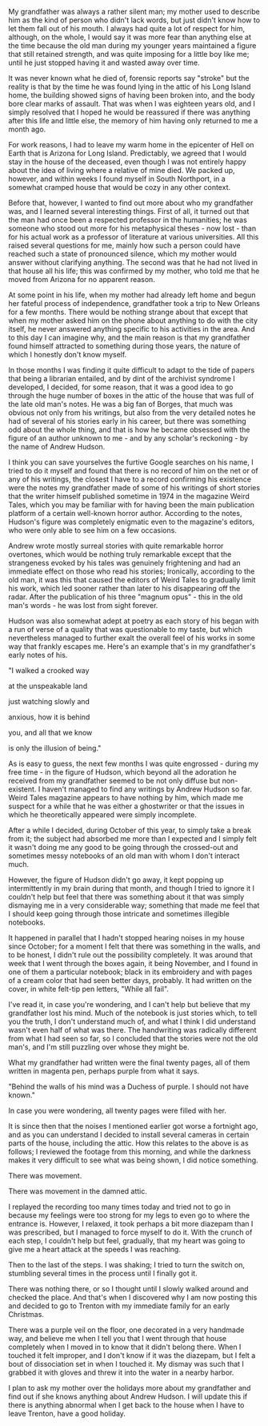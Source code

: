 My grandfather was always a rather silent man; my mother used to describe him as the kind of person who didn't lack words, but just didn't know how to let them fall out of his mouth. I always had quite a lot of respect for him, although, on the whole, I would say it was more fear than anything else at the time because the old man during my younger years maintained a figure that still retained strength, and was quite imposing for a little boy like me; until he just stopped having it and wasted away over time.

It was never known what he died of, forensic reports say "stroke" but the reality is that by the time he was found lying in the attic of his Long Island home, the building showed signs of having been broken into, and the body bore clear marks of assault. That was when I was eighteen years old, and I simply resolved that I hoped he would be reassured if there was anything after this life and little else, the memory of him having only returned to me a month ago.

For work reasons, I had to leave my warm home in the epicenter of Hell on Earth that is Arizona for Long Island. Predictably, we agreed that I would stay in the house of the deceased, even though I was not entirely happy about the idea of living where a relative of mine died. We packed up, however, and within weeks I found myself in South Northport, in a somewhat cramped house that would be cozy in any other context.

Before that, however, I wanted to find out more about who my grandfather was, and I learned several interesting things. First of all, it turned out that the man had once been a respected professor in the humanities; he was someone who stood out more for his metaphysical theses - now lost - than for his actual work as a professor of literature at various universities. All this raised several questions for me, mainly how such a person could have reached such a state of pronounced silence, which my mother would answer without clarifying anything. The second was that he had not lived in that house all his life; this was confirmed by my mother, who told me that he moved from Arizona for no apparent reason.

At some point in his life, when my mother had already left home and begun her fateful process of independence, grandfather took a trip to New Orleans for a few months. There would be nothing strange about that except that when my mother asked him on the phone about anything to do with the city itself, he never answered anything specific to his activities in the area. And to this day I can imagine why, and the main reason is that my grandfather found himself attracted to something during those years, the nature of which I honestly don't know myself.

In those months I was finding it quite difficult to adapt to the tide of papers that being a librarian entailed, and by dint of the archivist syndrome I developed, I decided, for some reason, that it was a good idea to go through the huge number of boxes in the attic of the house that was full of the late old man's notes. He was a big fan of Borges, that much was obvious not only from his writings, but also from the very detailed notes he had of several of his stories early in his career, but there was something odd about the whole thing, and that is how he became obsessed with the figure of an author unknown to me - and by any scholar's reckoning - by the name of Andrew Hudson.

I think you can save yourselves the furtive Google searches on his name, I tried to do it myself and found that there is no record of him on the net or of any of his writings, the closest I have to a record confirming his existence were the notes my grandfather made of some of his writings of short stories that the writer himself published sometime in 1974 in the magazine Weird Tales, which you may be familiar with for having been the main publication platform of a certain well-known horror author. According to the notes, Hudson's figure was completely enigmatic even to the magazine's editors, who were only able to see him on a few occasions.

Andrew wrote mostly surreal stories with quite remarkable horror overtones, which would be nothing truly remarkable except that the strangeness evoked by his tales was genuinely frightening and had an immediate effect on those who read his stories; Ironically, according to the old man, it was this that caused the editors of Weird Tales to gradually limit his work, which led sooner rather than later to his disappearing off the radar. After the publication of his three "magnum opus" - this in the old man's words - he was lost from sight forever.

Hudson was also somewhat adept at poetry as each story of his began with a run of verse of a quality that was questionable to my taste, but which nevertheless managed to further exalt the overall feel of his works in some way that frankly escapes me. Here's an example that's in my grandfather's early notes of his.

"I walked a crooked way

at the unspeakable land

just watching slowly and

anxious, how it is behind

you, and all that we know

is only the illusion of being."

As is easy to guess, the next few months I was quite engrossed - during my free time - in the figure of Hudson, which beyond all the adoration he received from my grandfather seemed to be not only diffuse but non-existent. I haven't managed to find any writings by Andrew Hudson so far. Weird Tales magazine appears to have nothing by him, which made me suspect for a while that he was either a ghostwriter or that the issues in which he theoretically appeared were simply incomplete.

After a while I decided, during October of this year, to simply take a break from it; the subject had absorbed me more than I expected and I simply felt it wasn't doing me any good to be going through the crossed-out and sometimes messy notebooks of an old man with whom I don't interact much.

However, the figure of Hudson didn't go away, it kept popping up intermittently in my brain during that month, and though I tried to ignore it I couldn't help but feel that there was something about it that was simply dismaying me in a very considerable way; something that made me feel that I should keep going through those intricate and sometimes illegible notebooks.

It happened in parallel that I hadn't stopped hearing noises in my house since October; for a moment I felt that there was something in the walls, and to be honest, I didn't rule out the possibility completely. It was around that week that I went through the boxes again, it being November, and I found in one of them a particular notebook; black in its embroidery and with pages of a cream color that had seen better days, probably. It had written on the cover, in white felt-tip pen letters, "While all fail".

I've read it, in case you're wondering, and I can't help but believe that my grandfather lost his mind. Much of the notebook is just stories which, to tell you the truth, I don't understand much of, and what I think I did understand wasn't even half of what was there. The handwriting was radically different from what I had seen so far, so I concluded that the stories were not the old man's, and I'm still puzzling over whose they might be.

What my grandfather had written were the final twenty pages, all of them written in magenta pen, perhaps purple from what it says.

"Behind the walls of his mind was a Duchess of purple. I should not have known."

In case you were wondering, all twenty pages were filled with her.

It is since then that the noises I mentioned earlier got worse a fortnight ago, and as you can understand I decided to install several cameras in certain parts of the house, including the attic. How this relates to the above is as follows; I reviewed the footage from this morning, and while the darkness makes it very difficult to see what was being shown, I did notice something.

There was movement.

There was movement in the damned attic.

I replayed the recording too many times today and tried not to go in because my feelings were too strong for my legs to even go to where the entrance is. However, I relaxed, it took perhaps a bit more diazepam than I was prescribed, but I managed to force myself to do it. With the crunch of each step, I couldn't help but feel, gradually, that my heart was going to give me a heart attack at the speeds I was reaching.

Then to the last of the steps. I was shaking; I tried to turn the switch on, stumbling several times in the process until I finally got it.

There was nothing there, or so I thought until I slowly walked around and checked the place. And that's when I discovered why I am now posting this and decided to go to Trenton with my immediate family for an early Christmas.

There was a purple veil on the floor, one decorated in a very handmade way, and believe me when I tell you that I went through that house completely when I moved in to know that it didn't belong there. When I touched it felt improper, and I don't know if it was the diazepam, but I felt a bout of dissociation set in when I touched it. My dismay was such that I grabbed it with gloves and threw it into the water in a nearby harbor.

I plan to ask my mother over the holidays more about my grandfather and find out if she knows anything about Andrew Hudson. I will update this if there is anything abnormal when I get back to the house when I have to leave Trenton, have a good holiday.